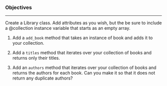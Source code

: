### Objectives
___________
Create a Library class. Add attributes as you wish, but the be sure to include a @collection instance variable that starts as an empty array.

1) Add a `add_book` method that takes an instance of book and adds it to your collection.

2) Add a `titles` method that iterates over your collection of books and returns only their titles.

3) Add an `authors` method that iterates over your collection of books and returns the authors for each book. Can you make it so that it does not return any duplicate authors?
